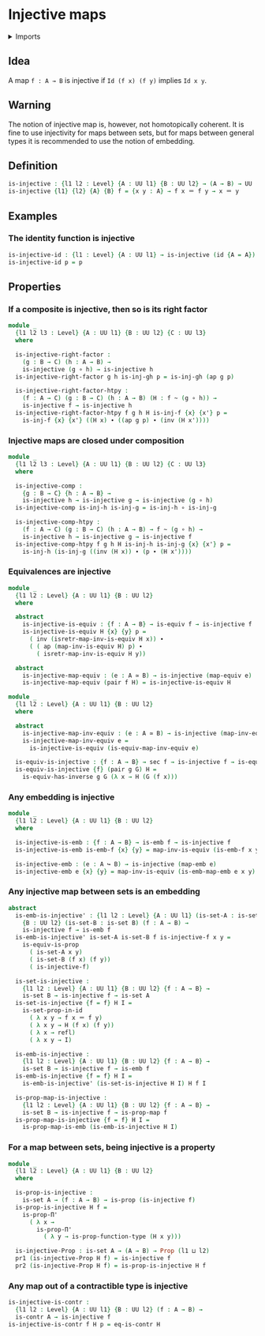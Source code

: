 # Injective maps

<details><summary>Imports</summary>
```agda
module foundation-core.injective-maps where
open import foundation-core.contractible-types
open import foundation-core.dependent-pair-types
open import foundation-core.embeddings
open import foundation-core.equivalences
open import foundation-core.functions
open import foundation-core.homotopies
open import foundation-core.identity-types
open import foundation-core.propositional-maps
open import foundation-core.propositions
open import foundation-core.sections
open import foundation-core.sets
open import foundation-core.universe-levels
```
</details>

## Idea

A map `f : A → B` is injective if `Id (f x) (f y)` implies `Id x y`.

## Warning

The notion of injective map is, however, not homotopically coherent. It is fine to use injectivity for maps between sets, but for maps between general types it is recommended to use the notion of embedding.

## Definition

```agda
is-injective : {l1 l2 : Level} {A : UU l1} {B : UU l2} → (A → B) → UU (l1 ⊔ l2)
is-injective {l1} {l2} {A} {B} f = {x y : A} → f x ＝ f y → x ＝ y
```

## Examples

### The identity function is injective

```agda
is-injective-id : {l1 : Level} {A : UU l1} → is-injective (id {A = A})
is-injective-id p = p
```

## Properties

### If a composite is injective, then so is its right factor

```agda
module _
  {l1 l2 l3 : Level} {A : UU l1} {B : UU l2} {C : UU l3}
  where

  is-injective-right-factor :
    (g : B → C) (h : A → B) →
    is-injective (g ∘ h) → is-injective h
  is-injective-right-factor g h is-inj-gh p = is-inj-gh (ap g p)

  is-injective-right-factor-htpy :
    (f : A → C) (g : B → C) (h : A → B) (H : f ~ (g ∘ h)) →
    is-injective f → is-injective h
  is-injective-right-factor-htpy f g h H is-inj-f {x} {x'} p =
    is-inj-f {x} {x'} ((H x) ∙ ((ap g p) ∙ (inv (H x'))))
```

### Injective maps are closed under composition

```agda
module _
  {l1 l2 l3 : Level} {A : UU l1} {B : UU l2} {C : UU l3}
  where

  is-injective-comp :
    {g : B → C} {h : A → B} →
    is-injective h → is-injective g → is-injective (g ∘ h)
  is-injective-comp is-inj-h is-inj-g = is-inj-h ∘ is-inj-g

  is-injective-comp-htpy :
    (f : A → C) (g : B → C) (h : A → B) → f ~ (g ∘ h) →
    is-injective h → is-injective g → is-injective f
  is-injective-comp-htpy f g h H is-inj-h is-inj-g {x} {x'} p =
    is-inj-h (is-inj-g ((inv (H x)) ∙ (p ∙ (H x'))))
```

### Equivalences are injective

```agda
module _
  {l1 l2 : Level} {A : UU l1} {B : UU l2}
  where

  abstract
    is-injective-is-equiv : {f : A → B} → is-equiv f → is-injective f
    is-injective-is-equiv H {x} {y} p =
      ( inv (isretr-map-inv-is-equiv H x)) ∙
      ( ( ap (map-inv-is-equiv H) p) ∙
        ( isretr-map-inv-is-equiv H y))

  abstract
    is-injective-map-equiv : (e : A ≃ B) → is-injective (map-equiv e)
    is-injective-map-equiv (pair f H) = is-injective-is-equiv H

module _
  {l1 l2 : Level} {A : UU l1} {B : UU l2}
  where

  abstract
    is-injective-map-inv-equiv : (e : A ≃ B) → is-injective (map-inv-equiv e)
    is-injective-map-inv-equiv e =
      is-injective-is-equiv (is-equiv-map-inv-equiv e)

  is-equiv-is-injective : {f : A → B} → sec f → is-injective f → is-equiv f
  is-equiv-is-injective {f} (pair g G) H =
    is-equiv-has-inverse g G (λ x → H (G (f x)))
```

### Any embedding is injective

```agda
module _
  {l1 l2 : Level} {A : UU l1} {B : UU l2}
  where

  is-injective-is-emb : {f : A → B} → is-emb f → is-injective f
  is-injective-is-emb is-emb-f {x} {y} = map-inv-is-equiv (is-emb-f x y)

  is-injective-emb : (e : A ↪ B) → is-injective (map-emb e)
  is-injective-emb e {x} {y} = map-inv-is-equiv (is-emb-map-emb e x y)
```

### Any injective map between sets is an embedding

```agda
abstract
  is-emb-is-injective' : {l1 l2 : Level} {A : UU l1} (is-set-A : is-set A)
    {B : UU l2} (is-set-B : is-set B) (f : A → B) →
    is-injective f → is-emb f
  is-emb-is-injective' is-set-A is-set-B f is-injective-f x y =
    is-equiv-is-prop
      ( is-set-A x y)
      ( is-set-B (f x) (f y))
      ( is-injective-f)

  is-set-is-injective :
    {l1 l2 : Level} {A : UU l1} {B : UU l2} {f : A → B} →
    is-set B → is-injective f → is-set A
  is-set-is-injective {f = f} H I =
    is-set-prop-in-id
      ( λ x y → f x ＝ f y)
      ( λ x y → H (f x) (f y))
      ( λ x → refl)
      ( λ x y → I)

  is-emb-is-injective :
    {l1 l2 : Level} {A : UU l1} {B : UU l2} {f : A → B} →
    is-set B → is-injective f → is-emb f
  is-emb-is-injective {f = f} H I =
    is-emb-is-injective' (is-set-is-injective H I) H f I

  is-prop-map-is-injective :
    {l1 l2 : Level} {A : UU l1} {B : UU l2} {f : A → B} →
    is-set B → is-injective f → is-prop-map f
  is-prop-map-is-injective {f = f} H I =
    is-prop-map-is-emb (is-emb-is-injective H I)
```

### For a map between sets, being injective is a property

```agda
module _
  {l1 l2 : Level} {A : UU l1} {B : UU l2}
  where

  is-prop-is-injective :
    is-set A → (f : A → B) → is-prop (is-injective f)
  is-prop-is-injective H f =
    is-prop-Π'
      ( λ x →
        is-prop-Π'
          ( λ y → is-prop-function-type (H x y)))

  is-injective-Prop : is-set A → (A → B) → Prop (l1 ⊔ l2)
  pr1 (is-injective-Prop H f) = is-injective f
  pr2 (is-injective-Prop H f) = is-prop-is-injective H f
```

### Any map out of a contractible type is injective

```agda
is-injective-is-contr :
  {l1 l2 : Level} {A : UU l1} {B : UU l2} (f : A → B) →
  is-contr A → is-injective f
is-injective-is-contr f H p = eq-is-contr H
```
